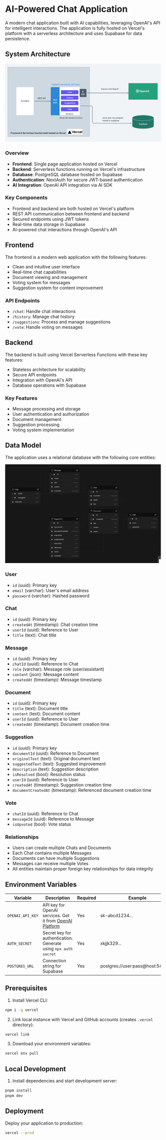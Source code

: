 # AI-Powered Chat Application

A modern chat application built with AI capabilities, leveraging OpenAI's API for intelligent interactions. The application is fully hosted on Vercel's platform with a serverless architecture and uses Supabase for data persistence.

## System Architecture

![alt text](overall_architecture.png)

### Overview

- **Frontend**: Single page application hosted on Vercel
- **Backend**: Serverless functions running on Vercel's infrastructure
- **Database**: PostgreSQL database hosted on Supabase
- **Authentication**: NextAuth for secure JWT-based authentication
- **AI Integration**: OpenAI API integration via AI SDK

### Key Components

- Frontend and backend are both hosted on Vercel's platform
- REST API communication between frontend and backend
- Secured endpoints using JWT tokens
- Real-time data storage in Supabase
- AI-powered chat interactions through OpenAI's API

## Frontend

The frontend is a modern web application with the following features:

- Clean and intuitive user interface
- Real-time chat capabilities
- Document viewing and management
- Voting system for messages
- Suggestion system for content improvement

### API Endpoints

- `/chat`: Handle chat interactions
- `/history`: Manage chat history
- `/suggestions`: Process and manage suggestions
- `/vote`: Handle voting on messages

## Backend

The backend is built using Vercel Serverless Functions with these key features:

- Stateless architecture for scalability
- Secure API endpoints
- Integration with OpenAI's API
- Database operations with Supabase

### Key Features

- Message processing and storage
- User authentication and authorization
- Document management
- Suggestion processing
- Voting system implementation

## Data Model

The application uses a relational database with the following core entities:

![alt text](database_schema.png)

### User

- `id` (uuid): Primary key
- `email` (varchar): User's email address
- `password` (varchar): Hashed password

### Chat

- `id` (uuid): Primary key
- `createdAt` (timestamp): Chat creation time
- `userId` (uuid): Reference to User
- `title` (text): Chat title

### Message

- `id` (uuid): Primary key
- `chatId` (uuid): Reference to Chat
- `role` (varchar): Message role (user/assistant)
- `content` (json): Message content
- `createdAt` (timestamp): Message timestamp

### Document

- `id` (uuid): Primary key
- `title` (text): Document title
- `content` (text): Document content
- `userId` (uuid): Reference to User
- `createdAt` (timestamp): Document creation time

### Suggestion

- `id` (uuid): Primary key
- `documentId` (uuid): Reference to Document
- `originalText` (text): Original document text
- `suggestedText` (text): Suggested improvement
- `description` (text): Suggestion description
- `isResolved` (bool): Resolution status
- `userId` (uuid): Reference to User
- `createdAt` (timestamp): Suggestion creation time
- `documentCreatedAt` (timestamp): Referenced document creation time

### Vote

- `chatId` (uuid): Reference to Chat
- `messageId` (uuid): Reference to Message
- `isUpvoted` (bool): Vote status

### Relationships

- Users can create multiple Chats and Documents
- Each Chat contains multiple Messages
- Documents can have multiple Suggestions
- Messages can receive multiple Votes
- All entities maintain proper foreign key relationships for data integrity

## Environment Variables

| Variable         | Description                                                                                                                          | Required | Example                           |
| ---------------- | ------------------------------------------------------------------------------------------------------------------------------------ | -------- | --------------------------------- |
| `OPENAI_API_KEY` | API key for OpenAI services. Get it from [OpenAI Platform](https://platform.openai.com/account/api-keys)                             | Yes      | sk-abcd1234...                    |
| `AUTH_SECRET`    | Secret key for authentication. Generate using `npx auth secret`                                                                    | Yes      | xkjjk329...                  |
| `POSTGRES_URL`   | Connection string for Supabase                                                                                                       | Yes      | postgres://user:pass@host:5432/db |

## Prerequisites

1. Install Vercel CLI:

```bash
npm i -g vercel
```

2. Link local instance with Vercel and GitHub accounts (creates `.vercel` directory):

```bash
vercel link
```

3. Download your environment variables:

```bash
vercel env pull
```

## Local Development

1. Install dependencies and start development server:

```bash
pnpm install
pnpm dev
```

## Deployment

Deploy your application to production:

```bash
vercel --prod
```
